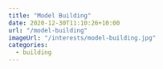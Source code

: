 ```yaml
---
title: "Model Building"
date: 2020-12-30T11:10:26+10:00
url: "/model-building"
imageUrl: "/interests/model-building.jpg"
categories:
  - building
---
```

